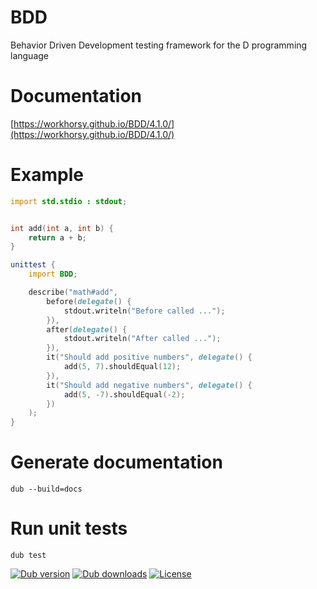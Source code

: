 # BDD
Behavior Driven Development testing framework for the D programming language

# Documentation

[https://workhorsy.github.io/BDD/4.1.0/](https://workhorsy.github.io/BDD/4.1.0/)

# Example

```d
import std.stdio : stdout;


int add(int a, int b) {
	return a + b;
}

unittest {
	import BDD;

	describe("math#add",
		before(delegate() {
			stdout.writeln("Before called ...");
		}),
		after(delegate() {
			stdout.writeln("After called ...");
		}),
		it("Should add positive numbers", delegate() {
			add(5, 7).shouldEqual(12);
		}),
		it("Should add negative numbers", delegate() {
			add(5, -7).shouldEqual(-2);
		})
	);
}
```

# Generate documentation

```
dub --build=docs
```

# Run unit tests

```
dub test
```

[![Dub version](https://img.shields.io/dub/v/bdd.svg)](https://code.dlang.org/packages/bdd)
[![Dub downloads](https://img.shields.io/dub/dt/bdd.svg)](https://code.dlang.org/packages/bdd)
[![License](https://img.shields.io/badge/license-BSL_1.0-blue.svg)](https://raw.githubusercontent.com/workhorsy/BDD/master/LICENSE)

